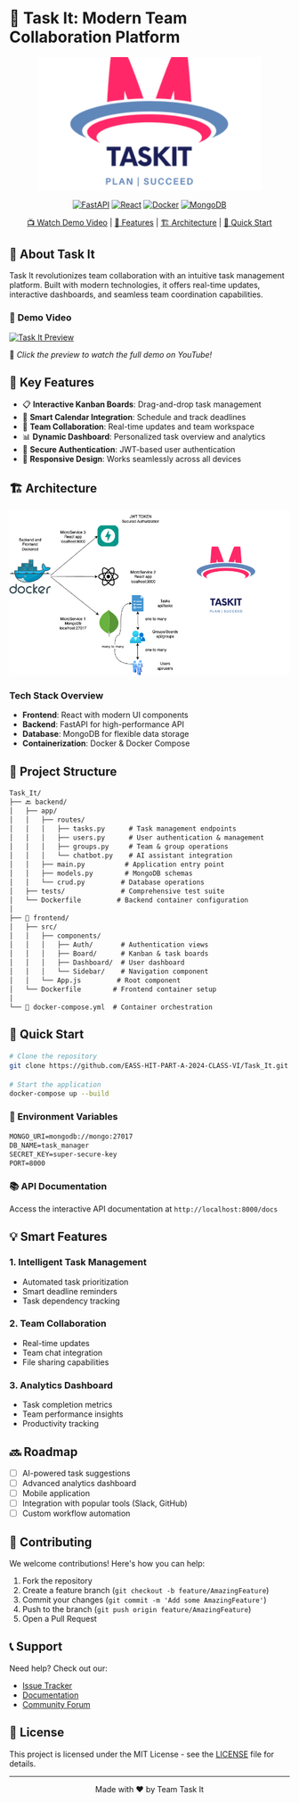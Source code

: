 # 🚀 Task It: Modern Team Collaboration Platform

<p align="center">
  <img src="./frontend/public/Task It.png" width="400" alt="Task It Logo">
</p>

<div align="center">
  
  [![FastAPI](https://img.shields.io/badge/FastAPI-%23009688.svg?style=for-the-badge&logo=fastapi&logoColor=white)](https://fastapi.tiangolo.com/)
  [![React](https://img.shields.io/badge/React-%2361DAFB.svg?style=for-the-badge&logo=react&logoColor=black)](https://reactjs.org/)
  [![Docker](https://img.shields.io/badge/Docker-%230db7ed.svg?style=for-the-badge&logo=docker&logoColor=white)](https://www.docker.com/)
  [![MongoDB](https://img.shields.io/badge/MongoDB-%2347A248.svg?style=for-the-badge&logo=mongodb&logoColor=white)](https://www.mongodb.com/)

  [📺 Watch Demo Video](#demo-video) | [🎯 Features](#-key-features) | [🏗️ Architecture](#-architecture) | [🚀 Quick Start](#-quick-start)
  
</div>

## 🌟 About Task It

Task It revolutionizes team collaboration with an intuitive task management platform. Built with modern technologies, it offers real-time updates, interactive dashboards, and seamless team coordination capabilities.

### 🎥 **Demo Video**

[![Task It Preview](https://raw.githubusercontent.com/EASS-HIT-PART-A-2024-CLASS-VI/Task_It/main/Task_It_Preview.gif)](https://youtu.be/EfBlEMsbesQ)

🔹 *Click the preview to watch the full demo on YouTube!*

## 🎯 Key Features

- 📋 **Interactive Kanban Boards**: Drag-and-drop task management
- 📅 **Smart Calendar Integration**: Schedule and track deadlines
- 👥 **Team Collaboration**: Real-time updates and team workspace
- 📊 **Dynamic Dashboard**: Personalized task overview and analytics
- 🔐 **Secure Authentication**: JWT-based user authentication
- 📱 **Responsive Design**: Works seamlessly across all devices

## 🏗️ Architecture

<p align="center">
  <img src="/TaskItArcheitecture.png" width="800" alt="Task It Architecture">
</p>

### Tech Stack Overview
- **Frontend**: React with modern UI components
- **Backend**: FastAPI for high-performance API
- **Database**: MongoDB for flexible data storage
- **Containerization**: Docker & Docker Compose

## 📁 Project Structure

```plaintext
Task_It/
├── 🔙 backend/
│   ├── app/
│   │   ├── routes/
│   │   │   ├── tasks.py      # Task management endpoints
│   │   │   ├── users.py      # User authentication & management
│   │   │   ├── groups.py     # Team & group operations
│   │   │   └── chatbot.py    # AI assistant integration
│   │   ├── main.py          # Application entry point
│   │   ├── models.py        # MongoDB schemas
│   │   └── crud.py         # Database operations
│   ├── tests/              # Comprehensive test suite
│   └── Dockerfile         # Backend container configuration
│
├── 🎨 frontend/
│   ├── src/
│   │   ├── components/
│   │   │   ├── Auth/       # Authentication views
│   │   │   ├── Board/      # Kanban & task boards
│   │   │   ├── Dashboard/  # User dashboard
│   │   │   └── Sidebar/    # Navigation component
│   │   └── App.js         # Root component
│   └── Dockerfile        # Frontend container setup
│
└── 🐳 docker-compose.yml  # Container orchestration
```

## 🚀 Quick Start

```bash
# Clone the repository
git clone https://github.com/EASS-HIT-PART-A-2024-CLASS-VI/Task_It.git

# Start the application
docker-compose up --build
```

### 🔑 Environment Variables
```env
MONGO_URI=mongodb://mongo:27017
DB_NAME=task_manager
SECRET_KEY=super-secure-key
PORT=8000
```

### 📚 API Documentation
Access the interactive API documentation at `http://localhost:8000/docs`

## 💡 Smart Features

### 1. Intelligent Task Management
- Automated task prioritization
- Smart deadline reminders
- Task dependency tracking

### 2. Team Collaboration
- Real-time updates
- Team chat integration
- File sharing capabilities

### 3. Analytics Dashboard
- Task completion metrics
- Team performance insights
- Productivity tracking

## 🔜 Roadmap

- [ ] AI-powered task suggestions
- [ ] Advanced analytics dashboard
- [ ] Mobile application
- [ ] Integration with popular tools (Slack, GitHub)
- [ ] Custom workflow automation

## 🤝 Contributing

We welcome contributions! Here's how you can help:

1. Fork the repository
2. Create a feature branch (`git checkout -b feature/AmazingFeature`)
3. Commit your changes (`git commit -m 'Add some AmazingFeature'`)
4. Push to the branch (`git push origin feature/AmazingFeature`)
5. Open a Pull Request

## 📞 Support

Need help? Check out our:
- [Issue Tracker](https://github.com/EASS-HIT-PART-A-2024-CLASS-VI/Task_It/issues)
- [Documentation](#)
- [Community Forum](#)

## 📜 License

This project is licensed under the MIT License - see the [LICENSE](LICENSE) file for details.

---

<p align="center">Made with ❤️ by Team Task It</p>
